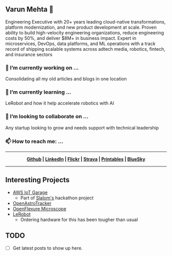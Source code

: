 ## Varun Mehta 👋

Engineering Executive with 20+ years leading cloud-native transformations, platform modernization, and new product
development at scale. Proven ability to build high-velocity engineering organizations, reduce engineering costs by 50%,
and deliver $8M+ in business impact. Expert in microservices, DevOps, data platforms, and ML operations with a track
record of shipping scalable systems across adtech media, robotics, fintech, and insurance sectors

### 🔭 I’m currently working on ... 

Consolidating all my old articles and blogs in one location

### 🌱 I’m currently learning ...
LeRobot and how it help accelerate robotics with AI 

###  👯 I’m looking to collaborate on ...
Any startup looking to grow and needs support with technical leadership

### 📫 How to reach me: ...
---

<p style="text-align:center;">
    <strong>
   <a href='https://github.com/varunmehta/' target='_blank' alt="GitHub">Github</a>
 | 
  <a href='https://www.linkedin.com/in/varunrmehta' target='_blank' alt="LinkedIn">LinkedIn</a>
 | 
  <a href='https://www.flickr.com/photos/varunmehta/' target='_blank' alt="Flickr">Flickr</a>
 | 
  <a href='https://www.strava.com/athletes/1766863' target='_blank' alt="Strava">Strava</a>
 |
  <a href='https://www.printables.com/@emortal_2112934' target='_blank' alt="Printables">Printables</a>
 | 
  <a href='https://bsky.app/profile/varunmehta.bsky.social' target='_blank' alt="BlueSky">BlueSky</a> 
  </strong>
</p>

---


## Interesting Projects
 * [AWS IoT Garage](https://github.com/varunmehta/aws-iot-garage-controller)
    * Part of [Slalom's](https://slalom.com) hackathon project
 * [OpenAstroTracker](https://openastrotech.com/)
 * [OpenFlexure Microscope](https://openflexure.org/projects/microscope/) 
 * [LeRobot](https://github.com/huggingface/lerobot)
    * Ordering hardware for this has been tougher than usual

## TODO
 * [ ] Get latest posts to show up here.

<!--
Here are some ideas to get you started:

- 🔭 I’m currently working on ...
- 🌱 I’m currently learning ...
- 👯 I’m looking to collaborate on ...
- 🤔 I’m looking for help with ...
- 💬 Ask me about ...
- 📫 How to reach me: ...
- 😄 Pronouns: ...
- ⚡ Fun fact: ...
-->
